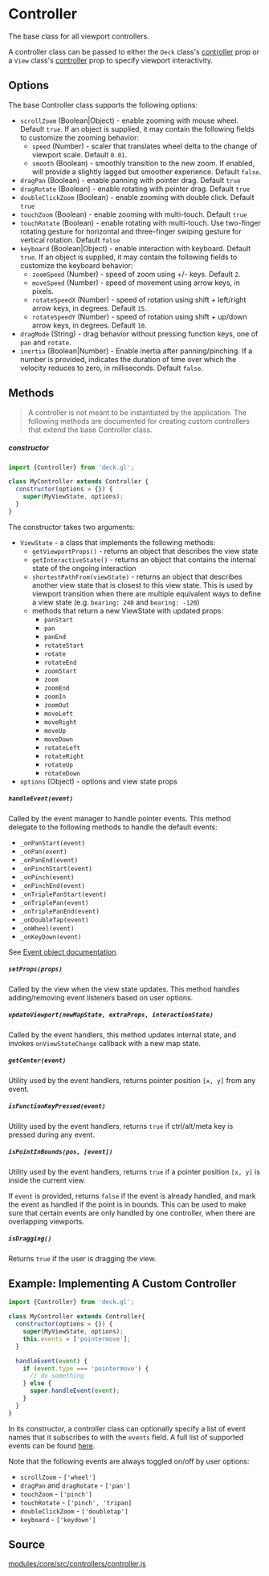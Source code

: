 # Controller

The base class for all viewport controllers.

A controller class can be passed to either the `Deck` class's [controller](/docs/api-reference/core/deck.md#controller) prop or a `View` class's [controller](/docs/api-reference/core/view.md#controller) prop to specify viewport interactivity.


## Options

The base Controller class supports the following options:

* `scrollZoom` (Boolean|Object) - enable zooming with mouse wheel. Default `true`. If an object is supplied, it may contain the following fields to customize the zooming behavior:
  + `speed` (Number) - scaler that translates wheel delta to the change of viewport scale. Default `0.01`.
  + `smooth` (Boolean) - smoothly transition to the new zoom. If enabled, will provide a slightly lagged but smoother experience. Default `false`.
* `dragPan` (Boolean) - enable panning with pointer drag. Default `true`
* `dragRotate` (Boolean) - enable rotating with pointer drag. Default `true`
* `doubleClickZoom` (Boolean) - enable zooming with double click. Default `true`
* `touchZoom` (Boolean) - enable zooming with multi-touch. Default `true`
* `touchRotate` (Boolean) - enable rotating with multi-touch. Use two-finger rotating gesture for horizontal and three-finger swiping gesture for vertical rotation. Default `false`
* `keyboard` (Boolean|Object) - enable interaction with keyboard. Default `true`. If an object is supplied, it may contain the following fields to customize the keyboard behavior:
    * `zoomSpeed` (Number) - speed of zoom using +/- keys. Default `2`.
    * `moveSpeed` (Number) - speed of movement using arrow keys, in pixels.
    * `rotateSpeedX` (Number) - speed of rotation using shift + left/right arrow keys, in degrees. Default `15`.
    * `rotateSpeedY` (Number) - speed of rotation using shift + up/down arrow keys, in degrees. Default `10`.
* `dragMode` (String) - drag behavior without pressing function keys, one of `pan` and `rotate`.
* `inertia` (Boolean|Number) - Enable inertia after panning/pinching. If a number is provided, indicates the duration of time over which the velocity reduces to zero, in milliseconds. Default `false`.

## Methods

> A controller is not meant to be instantiated by the application. The following methods are documented for creating custom controllers that extend the base Controller class.

##### constructor

```js
import {Controller} from 'deck.gl';

class MyController extends Controller {
  constructor(options = {}) {
    super(MyViewState, options);
  }
}
```

The constructor takes two arguments:

* `ViewState` - a class that implements the following methods:
  - `getViewportProps()` - returns an object that describes the view state
  - `getInteractiveState()` - returns an object that contains the internal state of the ongoing interaction
  - `shortestPathFrom(viewState)` - returns an object that describes another view state that is closest to this view state. This is used by viewport transition when there are multiple equivalent ways to define a view state (e.g. `bearing: 240` and `bearing: -120`)
  - methods that return a new ViewState with updated props:
    + `panStart`
    + `pan`
    + `panEnd`
    + `rotateStart`
    + `rotate`
    + `rotateEnd`
    + `zoomStart`
    + `zoom`
    + `zoomEnd`
    + `zoomIn`
    + `zoomOut`
    + `moveLeft`
    + `moveRight`
    + `moveUp`
    + `moveDown`
    + `rotateLeft`
    + `rotateRight`
    + `rotateUp`
    + `rotateDown`
* `options` (Object) - options and view state props


##### `handleEvent(event)`

Called by the event manager to handle pointer events. This method delegate to the following methods to handle the default events:

* `_onPanStart(event)`
* `_onPan(event)`
* `_onPanEnd(event)`
* `_onPinchStart(event)`
* `_onPinch(event)`
* `_onPinchEnd(event)`
* `_onTriplePanStart(event)`
* `_onTriplePan(event)`
* `_onTriplePanEnd(event)`
* `_onDoubleTap(event)`
* `_onWheel(event)`
* `_onKeyDown(event)`

See [Event object documentation](https://uber-web.github.io/mjolnir.js/docs/api-reference/event).


##### `setProps(props)`

Called by the view when the view state updates. This method handles adding/removing event listeners based on user options.

##### `updateViewport(newMapState, extraProps, interactionState)`

Called by the event handlers, this method updates internal state, and invokes `onViewStateChange` callback with a new map state.

##### `getCenter(event)`

Utility used by the event handlers, returns pointer position `[x, y]` from any event.

##### `isFunctionKeyPressed(event)`

Utility used by the event handlers, returns `true` if ctrl/alt/meta key is pressed during any event.

##### `isPointInBounds(pos, [event])`

Utility used by the event handlers, returns `true` if a pointer position `[x, y]` is inside the current view.

If `event` is provided, returns `false` if the event is already handled, and mark the event as handled if the point is in bounds. This can be used to make sure that certain events are only handled by one controller, when there are overlapping viewports.

##### `isDragging()`

Returns `true` if the user is dragging the view.


## Example: Implementing A Custom Controller

```js
import {Controller} from 'deck.gl';

class MyController extends Controller{
  constructor(options = {}) {
    super(MyViewState, options);
    this.events = ['pointermove'];
  }

  handleEvent(event) {
    if (event.type === 'pointermove') {
      // do something
    } else {
      super.handleEvent(event);
    }
  }
}
```

In its constructor, a controller class can optionally specify a list of event names that it subscribes to with the `events` field. A full list of supported events can be found [here](https://uber-web.github.io/mjolnir.js/docs/api-reference/event-manager#supported-events-and-gestures).

Note that the following events are always toggled on/off by user options:

* `scrollZoom` - `['wheel']`
* `dragPan` and `dragRotate` - `['pan']`
* `touchZoom` - `['pinch']`
* `touchRotate` - `['pinch', 'tripan]`
* `doubleClickZoom` - `['doubletap']`
* `keyboard` - `['keydown']`


## Source

[modules/core/src/controllers/controller.js](https://github.com/visgl/deck.gl/tree/8.5-release/modules/core/src/controllers/controller.js)
